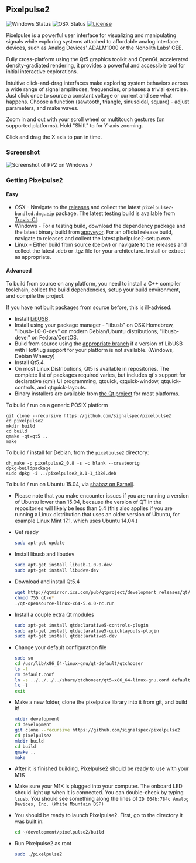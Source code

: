 ## Pixelpulse2

![Windows Status](https://ci.appveyor.com/api/projects/status/32r7s2skrgm9ubva?svg=true)
![OSX Status](https://img.shields.io/travis/analogdevicesinc/Pixelpulse2.svg?label=OSX)
[![License](https://img.shields.io/badge/license-MPL-blue.svg)](https://github.com/analogdevicesinc/Pixelpulse2/blob/master/LICENSE)

Pixelpulse is a powerful user interface for visualizing and manipulating signals while exploring systems attached to affordable analog interface devices, such as Analog Devices' ADALM1000 or the Nonolith Labs' CEE.

Fully cross-platform using the Qt5 graphics toolkit and OpenGL accelerated density-gradiated rendering, it provides a powerful and accessible tool for initial interactive explorations.

Intuitive click-and-drag interfaces make exploring system behaviors across a wide range of signal amplitudes, frequencies, or phases a trivial exercise. Just click once to source a constant voltage or current and see what happens. Choose a function (sawtooth, triangle, sinusoidal, square) - adjust parameters, and make waves.

Zoom in and out  with your scroll wheel or multitouch gestures (on supported platforms). Hold "Shift" to for Y-axis zooming.

Click and drag the X axis to pan in time.

### Screenshot

![Screenshot of PP2 on Windows 7](http://itdaniher.com/static/pp2_win7.png "Pixelpulse on Windows 7")

### Getting Pixelpulse2

#### Easy

* OSX - Navigate to the [releases](https://github.com/analogdevicesinc/pixelpulse2/releases) and collect the latest `pixelpulse2-bundled.dmg.zip` package. The latest testing build is available from [Travis-CI](http://pixelpulse2nightly.s3-website-us-east-1.amazonaws.com/pixelpulse2.dmg).
* Windows - For a testing build, download the dependency package and the latest binary build from [appveyor](https://ci.appveyor.com/project/analogdevicesinc/pixelpulse2/build/artifacts). For an official release build, navigate to releases and collect the latest pixelpulse2-setup.exe.
* Linux - Either build from source (below) or navigate to the releases and collect the latest .deb or .tgz file for your architecture. Install or extract as appropriate.

#### Advanced

To build from source on any platform, you need to install a C++ compiler toolchain, collect the build dependencies, setup your build environment, and compile the project.

If you have not built packages from source before, this is ill-advised.

* Install [LibUSB](http://libusb.info/).
 * Install using your package manager - "libusb" on OSX Homebrew, "libusb-1.0-0-dev" on modern Debian/Ubuntu distributions, "libusb-devel" on Fedora/CentOS.
 * Build from source using the [appropriate branch](https://github.com/kevinmehall/libusb/tree/hp) if a version of LibUSB with HotPlug support for your platform is not available. (Windows, Debian Wheezy)
* Install Qt5.4.
 * On most Linux Distributions, Qt5 is available in repositories. The complete list of packages required varies, but includes qt's support for declarative (qml) UI programming, qtquick, qtquick-window, qtquick-controls, and qtquick-layouts.
 * Binary installers are available from [the Qt project](http://qtmirror.ics.com/pub/qtproject/development_releases/qt/5.4/5.4.0-rc/) for most platforms.

To build / run on a generic POSIX platform

    git clone --recursive https://github.com/signalspec/pixelpulse2
    cd pixelpulse2
    mkdir build
    cd build
    qmake -qt=qt5 ..
    make

To build / install for Debian, from the `pixelpulse2` directory:

    dh_make -p pixelpulse2_0.8 -s -c blank --createorig
    dpkg-buildpackage
    sudo dpkg -i ../pixelpulse2_0.1-1_i386.deb

To build / run on Ubuntu 15.04, via [shabaz on Farnell](http://www.element14.com/community/groups/test-and-measurement/blog/2015/02/14/getting-started-with-the-active-learning-module-adalm1000).  

 * Please note that you make encounter issues if you are running a version of Ubuntu lower than 15.04, because the version of QT in the repositories will likely be less than 5.4 (this also applies if you are running a Linux distribution that uses an older version of Ubuntu, for example Linux Mint 17.1, which uses Ubuntu 14.04.)

* Get ready

    ```bash
    sudo apt-get update
    ```

* Install libusb and libudev

    ```bash
   sudo apt-get install libusb-1.0-0-dev
   sudo apt-get install libudev-dev
    ```

* Download and install Qt5.4

    ```bash
    wget http://qtmirror.ics.com/pub/qtproject/development_releases/qt/5.4/5.4.0-rc/qt-opensource-linux-x64-5.4.0-rc.run
    chmod 755 qt-o*
    ./qt-opensource-linux-x64-5.4.0-rc.run
    ```
    
* Install a couple extra Qt modules
    ```bash
    sudo apt-get install qtdeclarative5-controls-plugin
    sudo apt-get install qtdeclarative5-quicklayouts-plugin
    sudo apt-get install qtdeclarative5-dev
    ```

* Change your default configuration file

    ```bash
    sudo su
    cd /usr/lib/x86_64-linux-gnu/qt-default/qtchooser
    ls -l
    rm default.conf
    ln -s ../../../../share/qtchooser/qt5-x86_64-linux-gnu.conf default.conf
    ls –l
    exit
    ```

* Make a new folder, clone the pixelpulse library into it from git, and build it!

    ```bash
    mkdir development
    cd development
    git clone --recursive https://github.com/signalspec/pixelpulse2
    cd pixelpulse2
    mkdir build
    cd build
    qmake ..
    make
    ```

* After it is finished building, Pixelpulse2 should be ready to use with your M1K
 * Make sure your M1K is plugged into your computer.  The onboard LED should light up when it is connected.  You can double-check by typing ```lsusb```.  You should see something along the lines of ```ID 064b:784c Analog Devices, Inc. (White Mountain DSP)```
 * You should be ready to launch Pixelpulse2. First, go to the directory it was built in:
    
    ```bash
    cd ~/development/pixelpulse2/build
    ```

 * Run Pixelpulse2 as root

    ```bash
    sudo ./pixelpulse2
    ```


